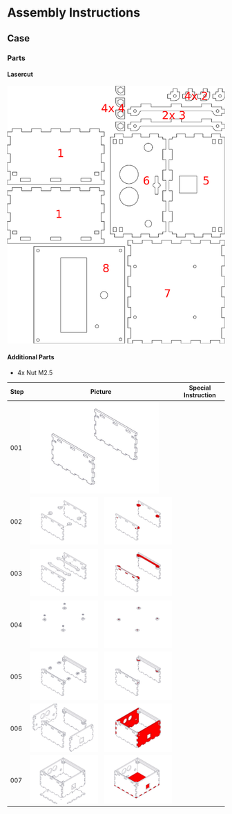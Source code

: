 <h1>Assembly Instructions</h1>
<h2>Case</h2>
<h3>Parts</h3>
<h4>Lasercut</h4>
<img src="MiniDeXed Case Cutting Plane.png" alt="Lasercut Case with Numbering" width="600">
<h4>Additional Parts</h4>
<ul>
	<li>4x Nut M2.5</li>
</ul>
<table>
	<thead>
		<tr>
			<th>Step</th>
			<th colspan="2">Picture</th>
			<th>Special Instruction</th>
		</tr>
	</thead>
	<tbody>
		<tr>
			<td>001</td>
			<td colspan="2" text-align="center"><img src="./Case/MiniDeXed Case_001.jpg" width="300"></td>
			<td></td>
		</tr>
		<tr>
			<td>002</td>
			<td><img src="./Case/MiniDeXed Case_002.jpg" width="300"></td>
			<td><img src="./Case/MiniDeXed Case_003.jpg" width="300"></td>
			<td></td>
		</tr>
		<tr>
			<td>003</td>
			<td><img src="./Case/MiniDeXed Case_004.jpg" width="300"></td>
			<td><img src="./Case/MiniDeXed Case_005.jpg" width="300"></td>
			<td></td>
		</tr>
		<tr>
			<td>004</td>
			<td><img src="./Case/MiniDeXed Case_006.jpg" width="300"></td>
			<td><img src="./Case/MiniDeXed Case_007.jpg" width="300"></td>
			<td></td>
		</tr>
		<tr>
			<td>005</td>
			<td><img src="./Case/MiniDeXed Case_008.jpg" width="300"></td>
			<td><img src="./Case/MiniDeXed Case_009.jpg" width="300"></td>
			<td></td>
		</tr>
		<tr>
			<td>006</td>
			<td><img src="./Case/MiniDeXed Case_010.jpg" width="300"></td>
			<td><img src="./Case/MiniDeXed Case_011.jpg" width="300"></td>
			<td></td>
		</tr>
		<tr>
			<td>007</td>
			<td><img src="./Case/MiniDeXed Case_012.jpg" width="300"></td>
			<td><img src="./Case/MiniDeXed Case_013.jpg" width="300"></td>
			<td></td>
		</tr>
	</tbody>
</table>